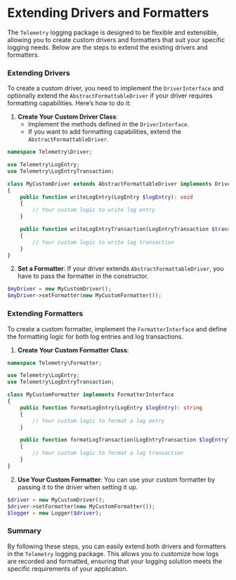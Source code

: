 # Extending Drivers and Formatters

The `Telemetry` logging package is designed to be flexible and extensible, allowing you to create custom drivers and formatters that suit your specific logging needs. Below are the steps to extend the existing drivers and formatters.

### Extending Drivers

To create a custom driver, you need to implement the `DriverInterface` and optionally extend the `AbstractFormattableDriver` if your driver requires formatting capabilities. Here’s how to do it:

1. **Create Your Custom Driver Class**:
   - Implement the methods defined in the `DriverInterface`.
   - If you want to add formatting capabilities, extend the `AbstractFormattableDriver`.

```php
namespace Telemetry\Driver;

use Telemetry\LogEntry;
use Telemetry\LogEntryTransaction;

class MyCustomDriver extends AbstractFormattableDriver implements DriverInterface
{
    public function writeLogEntry(LogEntry $logEntry): void
    {
        // Your custom logic to write log entry
    }

    public function writeLogEntryTransaction(LogEntryTransaction $transaction): void
    {
        // Your custom logic to write log transaction
    }
}
```

2. **Set a Formatter**:
   If your driver extends `AbstractFormattableDriver`, you have to pass the formatter in the constructor. 

```php
$myDriver = new MyCustomDriver();
$myDriver->setFormatter(new MyCustomFormatter());
```

### Extending Formatters

To create a custom formatter, implement the `FormatterInterface` and define the formatting logic for both log entries and log transactions.

1. **Create Your Custom Formatter Class**:

```php
namespace Telemetry\Formatter;

use Telemetry\LogEntry;
use Telemetry\LogEntryTransaction;

class MyCustomFormatter implements FormatterInterface
{
    public function formatLogEntry(LogEntry $logEntry): string
    {
        // Your custom logic to format a log entry
    }

    public function formatLogTransaction(LogEntryTransaction $logEntryTransaction): string
    {
        // Your custom logic to format a log transaction
    }
}
```

2. **Use Your Custom Formatter**:
   You can use your custom formatter by passing it to the driver when setting it up.

```php
$driver = new MyCustomDriver();
$driver->setFormatter(new MyCustomFormatter());
$logger = new Logger($driver);
```

### Summary

By following these steps, you can easily extend both drivers and formatters in the `Telemetry` logging package. This allows you to customize how logs are recorded and formatted, ensuring that your logging solution meets the specific requirements of your application.